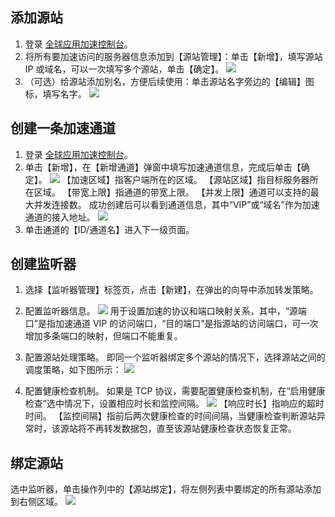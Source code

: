 ## 添加源站
1. 登录 [全球应用加速控制台](http://console.tce.fsphere.cn/gaap/listrs)。
2. 将所有要加速访问的服务器信息添加到【源站管理】：单击【新增】，填写源站 IP 或域名，可以一次填写多个源站，单击【确定】。
![](http://imgcache.tce.fsphere.cn/static/mc.qcloudimg.com/static/img/ac9511613d74a7cf5e23086415eaca7a/image.png)
3. （可选）给源站添加别名，方便后续使用：单击源站名字旁边的【编辑】图标，填写名字。
![](http://imgcache.tce.fsphere.cn/static/mc.qcloudimg.com/static/img/0ec042ae5b755c121914f610a4f904bb/image.png)

## 创建一条加速通道
1. 登录 [全球应用加速控制台](http://console.tce.fsphere.cn/gaap)。
2. 单击【新增】，在【新增通道】弹窗中填写加速通道信息，完成后单击【确定】。
![](http://imgcache.tce.fsphere.cn/static/mc.qcloudimg.com/static/img/1628b86e474d6dd5b9c0d8a39f6331ce/image.png)
【加速区域】指客户端所在的区域。
【源站区域】指目标服务器所在区域。
【带宽上限】指通道的带宽上限。
【并发上限】通道可以支持的最大并发连接数。
成功创建后可以看到通道信息，其中“VIP”或“域名”作为加速通道的接入地址。
![](http://imgcache.tce.fsphere.cn/static/mc.qcloudimg.com/static/img/c6af107b3233e2ad87a00066325e9c32/image.png)
3. 单击通道的【ID/通道名】进入下一级页面。

## 创建监听器
1. 选择【监听器管理】标签页，点击【新建】，在弹出的向导中添加转发策略。

2. 配置监听器信息。
![](http://imgcache.tce.fsphere.cn/static/mc.qcloudimg.com/static/img/8f3839e16ecd68bd75fb61944e543ec2/image.png)
 用于设置加速的协议和端口映射关系，其中，“源端口”是指加速通道 VIP
的访问端口，“目的端口”是指源站的访问端口，可一次增加多条端口的映射，但端口不能重复。

3. 配置源站处理策略。
 即同一个监听器绑定多个源站的情况下，选择源站之间的调度策略，如下图所示：
![](http://imgcache.tce.fsphere.cn/static/mc.qcloudimg.com/static/img/a3b7dc951b25250c06ce5695337aba6a/image.png)
4. 配置健康检查机制。
如果是 TCP 协议，需要配置健康检查机制，在“启用健康检查”选中情况下，设置相应时长和监控间隔。
![](http://imgcache.tce.fsphere.cn/static/mc.qcloudimg.com/static/img/b90d35f384f2c9cb0390ec61c77e8c31/image.png)
【响应时长】指响应的超时时间。
【监控间隔】指前后两次健康检查的时间间隔，当健康检查判断源站异常时，该源站将不再转发数据包，直至该源站健康检查状态恢复正常。

## 绑定源站
选中监听器，单击操作列中的【源站绑定】，将左侧列表中要绑定的所有源站添加到右侧区域。
![](http://imgcache.tce.fsphere.cn/static/mc.qcloudimg.com/static/img/bc85fc6002afeab625f70ff1d66abbb2/image.png)

